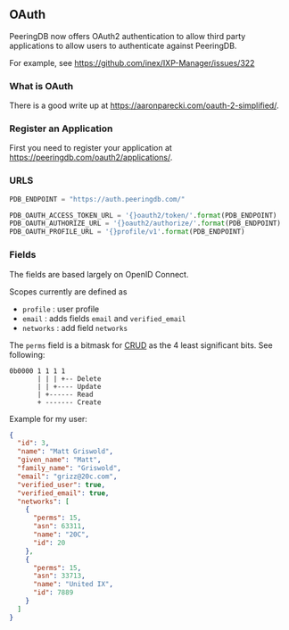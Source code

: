 
## OAuth

PeeringDB now offers OAuth2 authentication to allow third party applications to allow users to authenticate against PeeringDB.

For example, see <https://github.com/inex/IXP-Manager/issues/322>

### What is OAuth

There is a good write up at <https://aaronparecki.com/oauth-2-simplified/>.

### Register an Application

First you need to register your application at <https://peeringdb.com/oauth2/applications/>.


### URLS

```python
PDB_ENDPOINT = "https://auth.peeringdb.com/"

PDB_OAUTH_ACCESS_TOKEN_URL = '{}oauth2/token/'.format(PDB_ENDPOINT)
PDB_OAUTH_AUTHORIZE_URL = '{}oauth2/authorize/'.format(PDB_ENDPOINT)
PDB_OAUTH_PROFILE_URL = '{}profile/v1'.format(PDB_ENDPOINT)
```

### Fields

The fields are based largely on OpenID Connect.

Scopes currently are defined as 

- `profile` : user profile
- `email` : adds fields `email` and `verified_email`
- `networks` : add field `networks`

The `perms` field is a bitmask for [CRUD](https://en.wikipedia.org/wiki/Create,_read,_update_and_delete) as the 4 least significant bits. See following:

```
0b0000 1 1 1 1
       | | | +-- Delete
       | | +---- Update
       | +------ Read
       + ------- Create
```

Example for my user:

```json
{
  "id": 3,
  "name": "Matt Griswold",
  "given_name": "Matt",
  "family_name": "Griswold",
  "email": "grizz@20c.com",
  "verified_user": true,
  "verified_email": true,
  "networks": [
    {
      "perms": 15,
      "asn": 63311,
      "name": "20C",
      "id": 20
    }, 
    {
      "perms": 15,
      "asn": 33713,
      "name": "United IX",
      "id": 7889
    }
  ]
}
```
